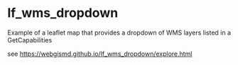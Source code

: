 # lf_wms_dropdown
Example of a leaflet map that provides a dropdown of WMS layers listed in a GetCapabilities

see https://webgismd.github.io/lf_wms_dropdown/explore.html
